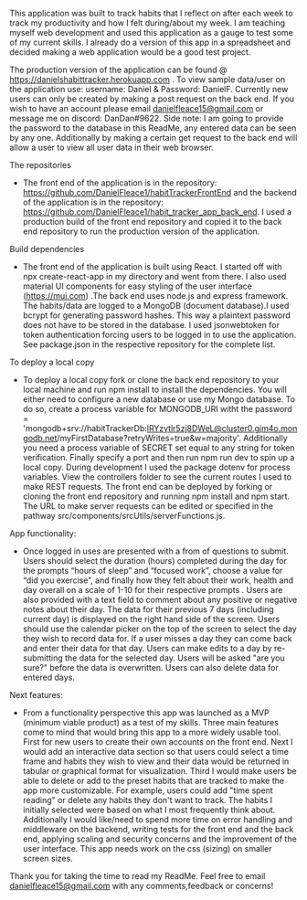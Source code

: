 This application  was built to track habits that I reflect on after each week to track my productivity and how I felt during/about my week. I am teaching myself web development and used this application  as a gauge to test some of my current skills. I already do a version of this app in a spreadsheet and decided making a web application would be a good test project.

The production version of the application can be found @ https://danielshabittracker.herokuapp.com . To view sample data/user on the application use: username: Daniel & Password: DanielF. Currently new users can only be created by making a post request on the back end. If you wish to have an account please email danielfleace15@gmail.com or message me on discord: DanDan#9622.
Side note: I am going to provide the password to the database in this ReadMe, any entered data can be seen by any one. Additionally by making a certain  get request to the back end will allow  a user to view all user data in their web browser.

The repositories
- The front end of the application is in the repository: https://github.com/DanielFleace1/habitTrackerFrontEnd and the backend of the application is in the repository: https://github.com/DanielFleace1/habit_tracker_app_back_end. I used a production build of the front end repository and copied it to the back end repository  to run the production version of the application.

Build dependencies 
- The front end of the application  is built using React. I started off with npx create-react-app in my directory and went from there. I also used material UI components for easy styling of the user interface (https://mui.com) .The back end uses node.js and express framework. The habits/data are logged to a MongoDB (document database).I used bcrypt for generating password hashes. This way a plaintext password does not have to be stored in the database. I used jsonwebtoken for token authentication forcing users to be logged in to use the application. 
See package.json in the respective repository for the complete list.

To deploy a local copy
- To deploy a local copy fork or clone the back end repository to your local machine and run npm install to install the dependencies. You will either need to configure a new database or use my  Mongo database. To do so, create a process variable for MONGODB_URI witht the password = 'mongodb+srv://habitTrackerDb:lRYzytlr5zj8DWeL@cluster0.gjm4o.mongodb.net/myFirstDatabase?retryWrites=true&w=majority'. Additionally you need a process variable of SECRET set equal to any string for token verification. Finally specify a port and then run npm run dev to spin up a local copy. 
During development I used the package dotenv for process variables. View the controllers folder to see the current routes I used to make REST requests.
The front end can be deployed by forking or cloning the front end repository and running npm install and npm start. The URL to make server requests can be edited or specified in the pathway src/components/srcUtils/serverFunctions.js. 


App functionality: 
- Once logged in uses are presented with a from of questions to submit. Users should select the duration (hours) completed during the day for the prompts “hours of sleep” and “focused work”, choose a value for “did you exercise”, and finally  how they felt about their work, health and day overall on a scale of 1-10 for their respective prompts . Users are also provided with a text field to comment about any positive or negative notes about their day. The data for their previous 7 days (including current day) is displayed on the right hand side of the screen. Users should use the calendar picker on the top of the screen to select the day they wish to record data for. If a user misses a day they can come back and enter their data for that day. Users can make edits to a day by re-submitting the data for the selected day. Users will be asked "are you sure?" before the data is overwritten. Users can also delete data for entered days.

Next features:
- From a functionality perspective  this app was launched as a MVP (minimum viable product) as a test of my skills. Three main  features come to mind  that would bring this app to a more widely usable tool. First for  new users to create their own accounts on the front end. Next I would add an interactive data section so that users could select a time frame and  habits they wish to view and their data would be returned in tabular or graphical format for visualization. Third I would make users be able to delete or add to the preset habits that are tracked to make the app more customizable. For example, users could add "time spent reading" or delete any habits they don't want to track. The habits I initially selected were based on what I most frequently think about.
Additionally I would like/need to spend more time on  error handling and middleware on the backend, writing tests for the front end and the back end, applying scaling and security concerns and the improvement of the user interface. This app needs work on the css (sizing) on smaller screen sizes. 

Thank you for taking the time to read my ReadMe. Feel free to email danielfleace15@gmail.com with any comments,feedback or concerns!



